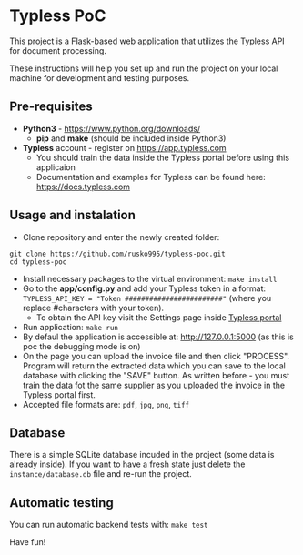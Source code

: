 # Typless PoC

This project is a Flask-based web application that utilizes the Typless API for document processing.

These instructions will help you set up and run the project on your local machine for development and testing purposes.


## Pre-requisites
- **Python3** - https://www.python.org/downloads/
    - **pip** and **make** (should be included inside Python3)
- **Typless** account - register on https://app.typless.com
    - You should train the data inside the Typless portal before using this applicaion
    - Documentation and examples for Typless can be found here: https://docs.typless.com

## Usage and instalation
- Clone repository and enter the newly created folder:
```
git clone https://github.com/rusko995/typless-poc.git
cd typless-poc
```
- Install necessary packages to the virtual environment: `make install`
- Go to the **app/config.py** and add your Typless token in a format: `TYPLESS_API_KEY = "Token ########################"` (where you replace #characters with your token).
    - To obtain the API key visit the Settings page inside [Typless portal](https://app.typless.com)
- Run application: `make run`
- By defaul the application is accessible at: http://127.0.0.1:5000 (as this is poc the debugging mode is on)
- On the page you can upload the invoice file and then click "PROCESS". Program will return the extracted data which you can save to the local database with clicking the "SAVE" button. As written before - you must train the data fot the same supplier as you uploaded the invoice in the Typless portal first.
- Accepted file formats are: `pdf`, `jpg`, `png`, `tiff`

## Database
There is a simple SQLite database incuded in the project (some data is already inside). If you want to have a fresh state just delete the `instance/database.db` file and re-run the project.

## Automatic testing
You can run automatic backend tests with: `make test`


Have fun!
